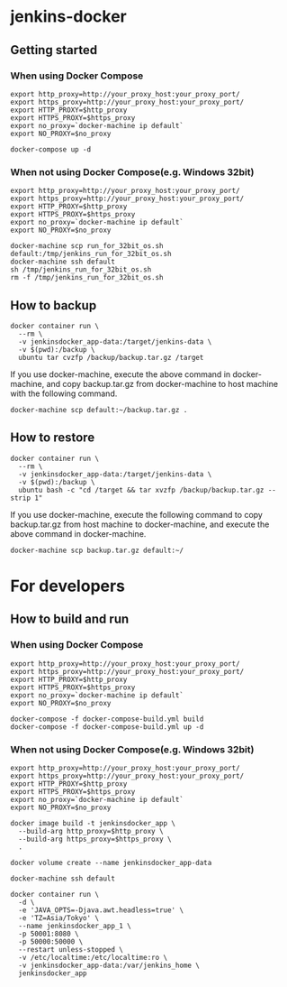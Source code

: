 # jenkins-docker

## Getting started

### When using Docker Compose
```shell
export http_proxy=http://your_proxy_host:your_proxy_port/
export https_proxy=http://your_proxy_host:your_proxy_port/
export HTTP_PROXY=$http_proxy
export HTTPS_PROXY=$https_proxy
export no_proxy=`docker-machine ip default`
export NO_PROXY=$no_proxy

docker-compose up -d
```
### When not using Docker Compose(e.g. Windows 32bit)
```shell
export http_proxy=http://your_proxy_host:your_proxy_port/
export https_proxy=http://your_proxy_host:your_proxy_port/
export HTTP_PROXY=$http_proxy
export HTTPS_PROXY=$https_proxy
export no_proxy=`docker-machine ip default`
export NO_PROXY=$no_proxy

docker-machine scp run_for_32bit_os.sh default:/tmp/jenkins_run_for_32bit_os.sh
docker-machine ssh default
sh /tmp/jenkins_run_for_32bit_os.sh
rm -f /tmp/jenkins_run_for_32bit_os.sh
```

## How to backup
```shell
docker container run \
  --rm \
  -v jenkinsdocker_app-data:/target/jenkins-data \
  -v $(pwd):/backup \
  ubuntu tar cvzfp /backup/backup.tar.gz /target
```

If you use docker-machine, execute the above command in docker-machine, and copy backup.tar.gz from docker-machine to host machine with the following command.

```shell
docker-machine scp default:~/backup.tar.gz .
```

## How to restore
```shell
docker container run \
  --rm \
  -v jenkinsdocker_app-data:/target/jenkins-data \
  -v $(pwd):/backup \
  ubuntu bash -c "cd /target && tar xvzfp /backup/backup.tar.gz --strip 1"
```

If you use docker-machine, execute the following command to copy backup.tar.gz from host machine to docker-machine, and execute the above command in docker-machine.

```shell
docker-machine scp backup.tar.gz default:~/
```

# For developers

## How to build and run

### When using Docker Compose
```shell
export http_proxy=http://your_proxy_host:your_proxy_port/
export https_proxy=http://your_proxy_host:your_proxy_port/
export HTTP_PROXY=$http_proxy
export HTTPS_PROXY=$https_proxy
export no_proxy=`docker-machine ip default`
export NO_PROXY=$no_proxy

docker-compose -f docker-compose-build.yml build
docker-compose -f docker-compose-build.yml up -d
```
### When not using Docker Compose(e.g. Windows 32bit)
```shell
export http_proxy=http://your_proxy_host:your_proxy_port/
export https_proxy=http://your_proxy_host:your_proxy_port/
export HTTP_PROXY=$http_proxy
export HTTPS_PROXY=$https_proxy
export no_proxy=`docker-machine ip default`
export NO_PROXY=$no_proxy

docker image build -t jenkinsdocker_app \
  --build-arg http_proxy=$http_proxy \
  --build-arg https_proxy=$https_proxy \
  .

docker volume create --name jenkinsdocker_app-data

docker-machine ssh default

docker container run \
  -d \
  -e 'JAVA_OPTS=-Djava.awt.headless=true' \
  -e 'TZ=Asia/Tokyo' \
  --name jenkinsdocker_app_1 \
  -p 50001:8080 \
  -p 50000:50000 \
  --restart unless-stopped \
  -v /etc/localtime:/etc/localtime:ro \
  -v jenkinsdocker_app-data:/var/jenkins_home \
  jenkinsdocker_app
```

